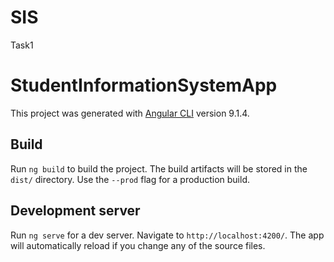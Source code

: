 # SIS
 Task1

# StudentInformationSystemApp

This project was generated with [Angular CLI](https://github.com/angular/angular-cli) version 9.1.4.

## Build

Run `ng build` to build the project. The build artifacts will be stored in the `dist/` directory. Use the `--prod` flag for a production build.

## Development server

Run `ng serve` for a dev server. Navigate to `http://localhost:4200/`. The app will automatically reload if you change any of the source files.
